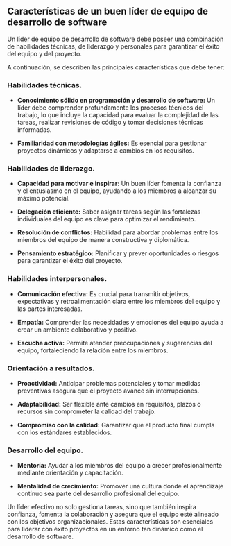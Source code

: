 ## Características de un buen líder de equipo de desarrollo de software
Un líder de equipo de desarrollo de software debe poseer una combinación de habilidades técnicas, de liderazgo y personales para garantizar el éxito del equipo y del proyecto. 

A continuación, se describen las principales características que debe tener:

### Habilidades técnicas.
* **Conocimiento sólido en programación y desarrollo de software:** Un líder debe comprender profundamente los procesos técnicos del trabajo, lo que incluye la capacidad para evaluar la complejidad de las tareas, realizar revisiones de código y tomar decisiones técnicas informadas.

* **Familiaridad con metodologías ágiles:** Es esencial para gestionar proyectos dinámicos y adaptarse a cambios en los requisitos.

### Habilidades de liderazgo.
* **Capacidad para motivar e inspirar:** Un buen líder fomenta la confianza y el entusiasmo en el equipo, ayudando a los miembros a alcanzar su máximo potencial.

* **Delegación eficiente:** Saber asignar tareas según las fortalezas individuales del equipo es clave para optimizar el rendimiento.

* **Resolución de conflictos:** Habilidad para abordar problemas entre los miembros del equipo de manera constructiva y diplomática.

* **Pensamiento estratégico:** Planificar y prever oportunidades o riesgos para garantizar el éxito del proyecto.

### Habilidades interpersonales.
* **Comunicación efectiva:** Es crucial para transmitir objetivos, expectativas y retroalimentación clara entre los miembros del equipo y las partes interesadas.

* **Empatía:** Comprender las necesidades y emociones del equipo ayuda a crear un ambiente colaborativo y positivo.

* **Escucha activa:** Permite atender preocupaciones y sugerencias del equipo, fortaleciendo la relación entre los miembros.

### Orientación a resultados.
* **Proactividad:** Anticipar problemas potenciales y tomar medidas preventivas asegura que el proyecto avance sin interrupciones.

* **Adaptabilidad:** Ser flexible ante cambios en requisitos, plazos o recursos sin comprometer la calidad del trabajo.

* **Compromiso con la calidad:** Garantizar que el producto final cumpla con los estándares establecidos.

### Desarrollo del equipo.
* **Mentoría:** Ayudar a los miembros del equipo a crecer profesionalmente mediante orientación y capacitación.

* **Mentalidad de crecimiento:** Promover una cultura donde el aprendizaje continuo sea parte del desarrollo profesional del equipo.

Un líder efectivo no solo gestiona tareas, sino que también inspira confianza, fomenta la colaboración y asegura que el equipo esté alineado con los objetivos organizacionales. Estas características son esenciales para liderar con éxito proyectos en un entorno tan dinámico como el desarrollo de software.